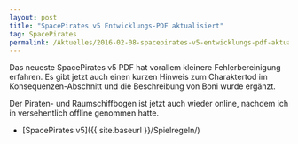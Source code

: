 ```yaml
---
layout: post
title: "SpacePirates v5 Entwicklungs-PDF aktualisiert"
tag: SpacePirates
permalink: /Aktuelles/2016-02-08-spacepirates-v5-entwicklungs-pdf-aktualisiert
---
```


Das neueste SpacePirates v5 PDF hat vorallem kleinere Fehlerbereinigung erfahren. Es gibt jetzt auch einen kurzen Hinweis zum Charaktertod im Konsequenzen-Abschnitt und die Beschreibung von Boni wurde ergänzt.

Der Piraten- und Raumschiffbogen ist jetzt auch wieder online, nachdem ich in versehentlich offline genommen hatte.

- [SpacePirates v5]({{ site.baseurl }}/Spielregeln/)
